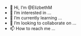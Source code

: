 - 👋 Hi, I’m @ElizbethM
- 👀 I’m interested in ...
- 🌱 I’m currently learning ...
- 💞️ I’m looking to collaborate on ...
- 📫 How to reach me ...

<!---
ElizbethM/ElizbethM is a ✨ special ✨ repository because its `README.md` (this file) appears on your GitHub profile.
You can click the Preview link to take a look at your changes.
--->
